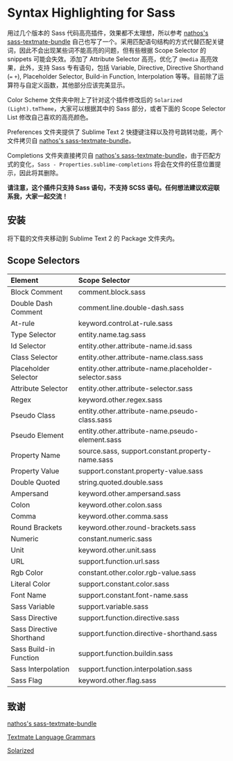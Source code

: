 # Syntax Highlighting for Sass
用过几个版本的 Sass 代码高亮插件，效果都不太理想，所以参考 [nathos's sass-textmate-bundle](https://github.com/nathos/sass-textmate-bundle) 自己也写了一个。采用匹配语句结构的方式代替匹配关键词，因此不会出现某些词不能高亮的问题，但有些根据 Scope Selector 的 snippets 可能会失效。添加了 Attribute Selector 高亮，优化了 `@media` 高亮效果，此外，支持 Sass 专有语句，包括 Variable, Directive, Directive Shorthand (`=` `+`), Placeholder Selector, Build-in Function, Interpolation 等等。目前除了运算符与自定义函数，其他部分应该完美显示。

Color Scheme 文件夹中附上了针对这个插件修改后的 `Solarized (Light).tmTheme`，大家可以根据其中的 Sass 部分，或者下面的 Scope Selector List 修改自己喜欢的高亮颜色。

Preferences 文件夹提供了 Sublime Text 2 快捷键注释以及符号跳转功能，两个文件拷贝自 [nathos's sass-textmate-bundle](https://github.com/nathos/sass-textmate-bundle)。

Completions 文件夹直接拷贝自 [nathos's sass-textmate-bundle](https://github.com/nathos/sass-textmate-bundle)，由于匹配方式的变化，`Sass - Properties.sublime-completions` 将会在文件的任意位置提示，因此将其删除。

**请注意，这个插件只支持 Sass 语句，不支持 SCSS 语句。任何想法建议欢迎联系我，大家一起交流！**

## 安装
将下载的文件夹移动到 Sublime Text 2 的 Package 文件夹内。

## Scope Selectors
Element      | Scope Selector
:----------- | :--------------
Block Comment | comment.block.sass
Double Dash Comment | comment.line.double-dash.sass
At-rule | keyword.control.at-rule.sass
Type Selector | entity.name.tag.sass
Id Selector | entity.other.attribute-name.id.sass
Class Selector | entity.other.attribute-name.class.sass
Placeholder Selector | entity.other.attribute-name.placeholder-selector.sass
Attribute Selector | entity.other.attribute-selector.sass
Regex | keyword.other.regex.sass
Pseudo Class | entity.other.attribute-name.pseudo-class.sass
Pseudo Element | entity.other.attribute-name.pseudo-element.sass
Property Name | source.sass, support.constant.property-name.sass
Property Value | support.constant.property-value.sass
Double Quoted | string.quoted.double.sass
Ampersand | keyword.other.ampersand.sass
Colon | keyword.other.colon.sass
Comma | keyword.other.comma.sass
Round Brackets | keyword.other.round-brackets.sass
Numeric | constant.numeric.sass
Unit | keyword.other.unit.sass
URL | support.function.url.sass
Rgb Color | constant.other.color.rgb-value.sass
Literal Color | support.constant.color.sass
Font Name | support.constant.font-name.sass
Sass Variable | support.variable.sass
Sass Directive | support.function.directive.sass
Sass Directive Shorthand | support.function.directive-shorthand.sass
Sass Build-in Function | support.function.buildin.sass
Sass Interpolation | support.function.interpolation.sass
Sass Flag | keyword.other.flag.sass

## 致谢
[nathos's sass-textmate-bundle](https://github.com/nathos/sass-textmate-bundle)

[Textmate Language Grammars](http://manual.macromates.com/en/language_grammars.html)

[Solarized](http://ethanschoonover.com/solarized)
